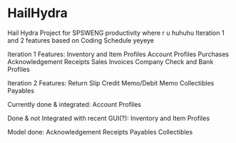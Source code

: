 # HailHydra
Hail Hydra Project for SPSWENG productivity where r u huhuhu
Iteration 1 and 2 features based on Coding Schedule yeyeye

Iteration 1 Features:
Inventory and Item Profiles
Account Profiles
Purchases
Acknowledgement Receipts
Sales Invoices
Company Check and Bank Profiles

Iteration 2 Features:
Return Slip
Credit Memo/Debit Memo
Collectibles
Payables

Currently done & integrated:
Account Profiles

Done & not Integrated with recent GUI(?):
Inventory and Item Profiles

Model done:
Acknowledgement Receipts
Payables
Collectibles
